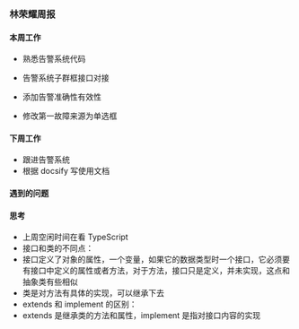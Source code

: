 ### 林荣耀周报



#### 本周工作

- 熟悉告警系统代码

- 告警系统子群框接口对接
- 添加告警准确性有效性
- 修改第一故障来源为单选框



#### 下周工作

- 跟进告警系统
- 根据 docsify 写使用文档



#### 遇到的问题



#### 思考

- 上周空闲时间在看 TypeScript 
- 接口和类的不同点：
- 接口定义了对象的属性，一个变量，如果它的数据类型时一个接口，它必须要有接口中定义的属性或者方法，对于方法，接口只是定义，并未实现，这点和抽象类有些相似
- 类是对方法有具体的实现，可以继承下去
- extends 和 implement 的区别：
- extends 是继承类的方法和属性，implement 是指对接口内容的实现